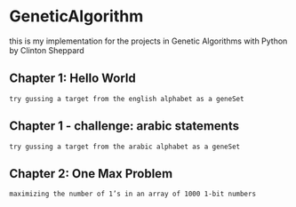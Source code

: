 # GeneticAlgorithm
this is my implementation for the projects in Genetic Algorithms with Python by Clinton Sheppard
  ## Chapter 1: Hello World 
    try gussing a target from the english alphabet as a geneSet
  ## Chapter 1 - challenge: arabic statements 
    try gussing a target from the arabic alphabet as a geneSet
  ## Chapter 2: One Max Problem
    maximizing the number of 1’s in an array of 1000 1-bit numbers
